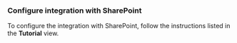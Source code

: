 ### Configure integration with SharePoint

To configure the integration with SharePoint, follow the instructions listed in the **Tutorial** view.
